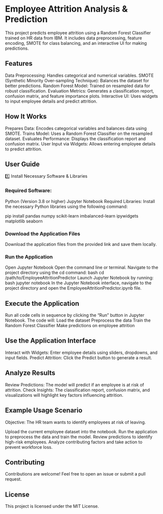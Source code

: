 # Employee Attrition Analysis & Prediction
This project predicts employee attrition using a Random Forest Classifier trained on HR data from IBM. It includes data preprocessing, feature encoding, SMOTE for class balancing, and an interactive UI for making predictions.

## Features
Data Preprocessing: Handles categorical and numerical variables.
SMOTE (Synthetic Minority Over-sampling Technique): Balances the dataset for better predictions.
Random Forest Model: Trained on resampled data for robust classification.
Evaluation Metrics: Generates a classification report, confusion matrix, and feature importance plots.
Interactive UI: Uses widgets to input employee details and predict attrition.

## How It Works
Prepares Data: Encodes categorical variables and balances data using SMOTE.
Trains Model: Uses a Random Forest Classifier on the resampled dataset.
Evaluates Performance: Displays the classification report and confusion matrix.
User Input via Widgets: Allows entering employee details to predict attrition.

## User Guide
1️⃣ Install Necessary Software & Libraries
### Required Software:
Python (Version 3.8 or higher)
Jupyter Notebook
Required Libraries:
Install the necessary Python libraries using the following command:

pip install pandas numpy scikit-learn imbalanced-learn ipywidgets matplotlib seaborn

### Download the Application Files
Download the application files from the provided link and save them locally.

### Run the Application
Open Jupyter Notebook
Open the command line or terminal.
Navigate to the project directory using the cd command:
bash
cd /path/to/EmployeeAttritionPredictor
Launch Jupyter Notebook by running:
bash
jupyter notebook
In the Jupyter Notebook interface, navigate to the project directory and open the EmployeeAttritionPredictor.ipynb file.

## Execute the Application
Run all code cells in sequence by clicking the “Run” button in Jupyter Notebook.
The code will:
Load the dataset
Preprocess the data
Train the Random Forest Classifier
Make predictions on employee attrition

## Use the Application Interface
Interact with Widgets: Enter employee details using sliders, dropdowns, and input fields.
Predict Attrition: Click the Predict button to generate a result.

## Analyze Results
Review Predictions: The model will predict if an employee is at risk of attrition.
Check Insights: The classification report, confusion matrix, and visualizations will highlight key factors influencing attrition.

## Example Usage Scenario
Objective: The HR team wants to identify employees at risk of leaving.

Upload the current employee dataset into the notebook.
Run the application to preprocess the data and train the model.
Review predictions to identify high-risk employees.
Analyze contributing factors and take action to prevent workforce loss.

## Contributing
Contributions are welcome! Feel free to open an issue or submit a pull request.

## License
This project is licensed under the MIT License.
